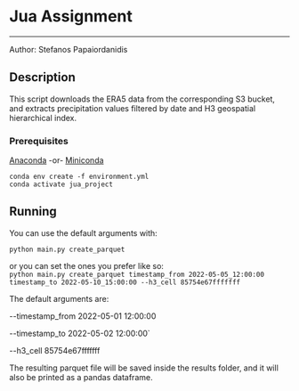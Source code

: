 # Jua Assignment

---
Author: Stefanos Papaiordanidis

## Description
This script downloads the ERA5 data from the 
corresponding S3 bucket, and extracts precipitation 
values filtered by date and H3 geospatial 
hierarchical index.  

### Prerequisites
[Anaconda](https://conda.io/projects/conda/en/latest/user-guide/install/download.html)
-or- [Miniconda](https://conda.io/projects/conda/en/latest/user-guide/install/download.html)

`conda env create -f environment.yml`\
`conda activate jua_project`

## Running
You can use the default arguments with:

`python main.py create_parquet`

or you can set the ones you prefer like so:\
`python main.py create_parquet timestamp_from 2022-05-05_12:00:00 timestamp_to 2022-05-10_15:00:00 --h3_cell 85754e67fffffff`

The default arguments are:

--timestamp_from 2022-05-01 12:00:00

--timestamp_to 2022-05-02 12:00:00`

--h3_cell 85754e67fffffff

The resulting parquet file will be saved inside the results folder, and it will also be printed as a pandas dataframe.
